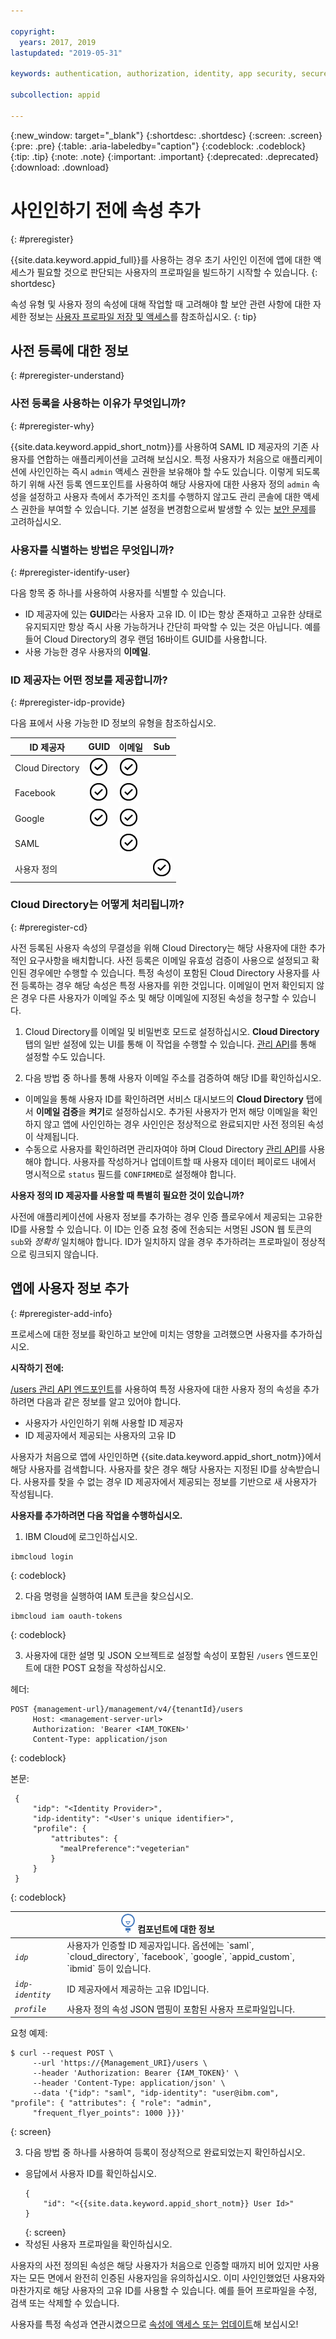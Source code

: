 ```yaml
---

copyright:
  years: 2017, 2019
lastupdated: "2019-05-31"

keywords: authentication, authorization, identity, app security, secure, development, user information, attributes, profiles, 

subcollection: appid

---
```


{:new_window: target="_blank"}
{:shortdesc: .shortdesc}
{:screen: .screen}
{:pre: .pre}
{:table: .aria-labeledby="caption"}
{:codeblock: .codeblock}
{:tip: .tip}
{:note: .note}
{:important: .important}
{:deprecated: .deprecated}
{:download: .download}

# 사인인하기 전에 속성 추가
{: #preregister}

{{site.data.keyword.appid_full}}를 사용하는 경우 초기 사인인 이전에 앱에 대한 액세스가 필요할 것으로 판단되는 사용자의 프로파일을 빌드하기 시작할 수 있습니다.
{: shortdesc}

속성 유형 및 사용자 정의 속성에 대해 작업할 때 고려해야 할 보안 관련 사항에 대한 자세한 정보는 [사용자 프로파일 저장 및 액세스](/docs/services/appid?topic=appid-profiles)를 참조하십시오.
{: tip}

## 사전 등록에 대한 정보
{: #preregister-understand}

### 사전 등록을 사용하는 이유가 무엇입니까?
{: #preregister-why}

{{site.data.keyword.appid_short_notm}}를 사용하여 SAML ID 제공자의 기존 사용자를 연합하는 애플리케이션을 고려해 보십시오. 특정 사용자가 처음으로 애플리케이션에 사인인하는 즉시 `admin` 액세스 권한을 보유해야 할 수도 있습니다. 이렇게 되도록 하기 위해 사전 등록 엔드포인트를 사용하여 해당 사용자에 대한 사용자 정의 `admin` 속성을 설정하고 사용자 측에서 추가적인 조치를 수행하지 않고도 관리 콘솔에 대한 액세스 권한을 부여할 수 있습니다. 기본 설정을 변경함으로써 발생할 수 있는 [보안 문제](/docs/services/appid?topic=appid-profiles#profile-set-custom)를 고려하십시오.

### 사용자를 식별하는 방법은 무엇입니까?
{: #preregister-identify-user}

다음 항목 중 하나를 사용하여 사용자를 식별할 수 있습니다.

* ID 제공자에 있는 **GUID**라는 사용자 고유 ID. 이 ID는 항상 존재하고 고유한 상태로 유지되지만 항상 즉시 사용 가능하거나 간단히 파악할 수 있는 것은 아닙니다. 예를 들어 Cloud Directory의 경우 랜덤 16바이트 GUID를 사용합니다.
* 사용 가능한 경우 사용자의 **이메일**.

### ID 제공자는 어떤 정보를 제공합니까?
{: #preregister-idp-provide}

다음 표에서 사용 가능한 ID 정보의 유형을 참조하십시오.

<table>
  <thead>
    <tr>
      <th>ID
제공자</th>
      <th>GUID</th>
      <th>이메일</th>
      <th>Sub</th>
    </tr>
  </thead>
  <tbody>
    <tr>
      <td>Cloud Directory</td>
      <td><img src="images/confirm.png" width="32" alt="사용 가능한 기능" style="width:32px;" /></td>
      <td><img src="images/confirm.png" width="32" alt="사용 가능한 기능" style="width:32px;" /></td>
      <td> </td>
    </tr>
    <tr>
      <td>Facebook</td>
      <td><img src="images/confirm.png" width="32" alt="사용 가능한 기능" style="width:32px;" /></td>
      <td><img src="images/confirm.png" width="32" alt="사용 가능한 기능" style="width:32px;" /></td>
      <td> </td>
    </tr>
    <tr>
      <td>Google</td>
      <td><img src="images/confirm.png" width="32" alt="사용 가능한 기능" style="width:32px;" /></td>
      <td><img src="images/confirm.png" width="32" alt="사용 가능한 기능" style="width:32px;" /></td>
      <td> </td>
    </tr>
    <tr>
      <td>SAML</td>
      <td></td>
      <td><img src="images/confirm.png" width="32" alt="사용 가능한 기능" style="width:32px;" /></td>
      <td> </td>
    </tr>
    <tr>
      <td>사용자 정의</td>
      <td> </td>
      <td> </td>
      <td><img src="images/confirm.png" width="32" alt="사용 가능한 기능" style="width:32px;" /></td>
    </tr>
  </tbody>
</table>

### Cloud Directory는 어떻게 처리됩니까?
{: #preregister-cd}


사전 등록된 사용자 속성의 무결성을 위해 Cloud Directory는 해당 사용자에 대한 추가적인 요구사항을 배치합니다. 사전 등록은 이메일 유효성 검증이 사용으로 설정되고 확인된 경우에만 수행할 수 있습니다. 특정 속성이 포함된 Cloud Directory 사용자를 사전 등록하는 경우 해당 속성은 특정 사용자를 위한 것입니다. 이메일이 먼저 확인되지 않은 경우 다른 사용자가 이메일 주소 및 해당 이메일에 지정된 속성을 청구할 수 있습니다.

1. Cloud Directory를 이메일 및 비밀번호 모드로 설정하십시오. **Cloud Directory** 탭의 일반 설정에 있는 UI를 통해 이 작업을 수행할 수 있습니다. [관리 API](https://us-south.appid.cloud.ibm.com/swagger-ui/#/Management%20API%20-%20Cloud%20Directory%20Users/mgmt.createCloudDirectoryUser)를 통해 설정할 수도 있습니다.

2. 다음 방법 중 하나를 통해 사용자 이메일 주소를 검증하여 해당 ID를 확인하십시오.

  * 이메일을 통해 사용자 ID를 확인하려면 서비스 대시보드의 **Cloud Directory** 탭에서 **이메일 검증**을 **켜기**로 설정하십시오. 추가된 사용자가 먼저 해당 이메일을 확인하지 않고 앱에 사인인하는 경우 사인인은 정상적으로 완료되지만 사전 정의된 속성이 삭제됩니다.
  * 수동으로 사용자를 확인하려면 관리자여야 하며 Cloud Directory [관리 API](https://us-south.appid.cloud.ibm.com/swagger-ui/#/Management%20API%20-%20Cloud%20Directory%20Users/mgmt.createCloudDirectoryUser)를 사용해야 합니다. 사용자를 작성하거나 업데이트할 때 사용자 데이터 페이로드 내에서 명시적으로 `status` 필드를 `CONFIRMED`로 설정해야 합니다.

**사용자 정의 ID 제공자를 사용할 때 특별히 필요한 것이 있습니까?**

사전에 애플리케이션에 사용자 정보를 추가하는 경우 인증 플로우에서 제공되는 고유한 ID를 사용할 수 있습니다. 이 ID는 인증 요청 중에 전송되는 서명된 JSON 웹 토큰의 `sub`와 _정확히_ 일치해야 합니다. ID가 일치하지 않을 경우 추가하려는 프로파일이 정상적으로 링크되지 않습니다.



## 앱에 사용자 정보 추가
{: #preregister-add-info}

프로세스에 대한 정보를 확인하고 보안에 미치는 영향을 고려했으면 사용자를 추가하십시오.

**시작하기 전에:**

[/users 관리 API 엔드포인트](https://us-south.appid.cloud.ibm.com/swagger-ui/#/Management%20API%20-%20Users/mgmt.users_search_user_profile)를 사용하여 특정 사용자에 대한 사용자 정의 속성을 추가하려면 다음과 같은 정보를 알고 있어야 합니다.

* 사용자가 사인인하기 위해 사용할 ID 제공자
* ID 제공자에서 제공되는 사용자의 고유 ID

사용자가 처음으로 앱에 사인인하면 {{site.data.keyword.appid_short_notm}}에서 해당 사용자를 검색합니다. 사용자를 찾은 경우 해당 사용자는 지정된 ID를 상속받습니다. 사용자를 찾을 수 없는 경우 ID 제공자에서 제공되는 정보를 기반으로 새 사용자가 작성됩니다.

**사용자를 추가하려면 다음 작업을 수행하십시오.**

1. IBM Cloud에 로그인하십시오.
  ```
  ibmcloud login
  ```
  {: codeblock}

2. 다음 명령을 실행하여 IAM 토큰을 찾으십시오.
  ```
  ibmcloud iam oauth-tokens
  ```
  {: codeblock}

3. 사용자에 대한 설명 및 JSON 오브젝트로 설정할 속성이 포함된 `/users` 엔드포인트에 대한 POST 요청을 작성하십시오.

  헤더:
  ```
  POST {management-url}/management/v4/{tenantId}/users
       Host: <management-server-url>
       Authorization: 'Bearer <IAM_TOKEN>'
       Content-Type: application/json
  ```
  {: codeblock}

  본문:
  ```
   {
       "idp": "<Identity Provider>",
       "idp-identity": "<User's unique identifier>",
       "profile": {
           "attributes": {
             "mealPreference":"vegeterian"
           }
       }
   }
  ```
  {: codeblock}

  <table>
    <thead>
      <th colspan=2><img src="images/idea.png" alt="아이디어 아이콘"/> 컴포넌트에 대한 정보</th>
    </thead>
    <tbody>
      <tr>
        <td><code><em>idp</em></code></td>
        <td>사용자가 인증할 ID 제공자입니다. 옵션에는 `saml`, `cloud_directory`, `facebook`, `google`, `appid_custom`, `ibmid` 등이 있습니다.</td>
      </tr>
      <tr>
        <td><code><em>idp-identity</em></code></td>
        <td>ID 제공자에서 제공하는 고유 ID입니다.</td>
      </tr>
      <tr>
        <td><code><em>profile</em></code></td>
        <td>사용자 정의 속성 JSON 맵핑이 포함된 사용자 프로파일입니다.</td>
      </tr>
    </tbody>
  </table>

  요청 예제:
  ```
  $ curl --request POST \
       --url 'https://{Management_URI}/users \
       --header 'Authorization: Bearer {IAM_TOKEN}' \
       --header 'Content-Type: application/json' \
       --data '{"idp": "saml", "idp-identity": "user@ibm.com", "profile": { "attributes": { "role": "admin",
       "frequent_flyer_points": 1000 }}}'
  ```
  {: screen}

3. 다음 방법 중 하나를 사용하여 등록이 정상적으로 완료되었는지 확인하십시오.
  * 응답에서 사용자 ID를 확인하십시오.
    ```
    {
        "id": "<{{site.data.keyword.appid_short_notm}} User Id>"
    }
    ```
    {: screen}
  * 작성된 사용자 프로파일을 확인하십시오.

사용자의 사전 정의된 속성은 해당 사용자가 처음으로 인증할 때까지 비어 있지만 사용자는 모든 면에서 완전히 인증된 사용자임을 유의하십시오. 이미 사인인했었던 사용자와 마찬가지로 해당 사용자의 고유 ID를 사용할 수 있습니다. 예를 들어 프로파일을 수정, 검색 또는 삭제할 수 있습니다.

사용자를 특정 속성과 연관시켰으므로 [속성에 액세스 또는 업데이트](/docs/services/appid?topic=appid-profiles)해 보십시오!


</br>
